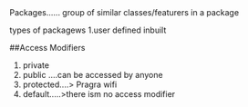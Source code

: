 ##


Packages......
group of similar classes/featurers in a package 

types of packagews 
1.user defined 
inbuilt


##Access Modifiers
1. private
2. public ....can be accessed by anyone
3. protected....> Pragra wifi 
4. default.....>there ism no access modifier 
